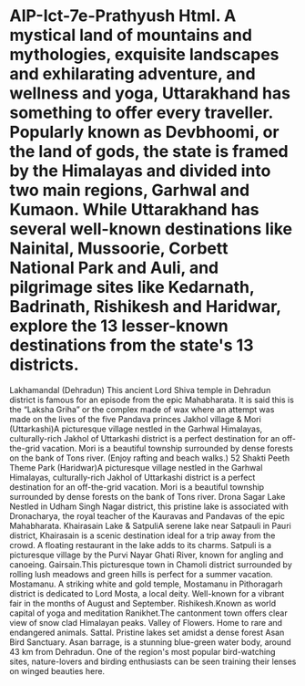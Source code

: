 # AIP-Ict-7e-Prathyush  Html. A mystical land of mountains and mythologies, exquisite landscapes and exhilarating adventure, and wellness and yoga, Uttarakhand has something to offer every traveller. Popularly known as Devbhoomi, or the land of gods, the state is framed by the Himalayas and divided into two main regions, Garhwal and Kumaon. While Uttarakhand has several well-known destinations like Nainital, Mussoorie, Corbett National Park and Auli, and pilgrimage sites like Kedarnath, Badrinath, Rishikesh and Haridwar, explore the 13 lesser-known destinations from the state's 13 districts.
Lakhamandal (Dehradun) This ancient Lord Shiva temple in Dehradun district is famous for an episode from the epic Mahabharata. It is said this is the “Laksha Griha” or the complex made of wax where an attempt was made on the lives of the five Pandava princes
Jakhol village & Mori (Uttarkashi)A picturesque village nestled in the Garhwal Himalayas, culturally-rich Jakhol of Uttarkashi district is a perfect destination for an off-the-grid vacation. Mori is a beautiful township surrounded by dense forests on the bank of Tons river. (Enjoy rafting and beach walks.)
52 Shakti Peeth Theme Park (Haridwar)A picturesque village nestled in the Garhwal Himalayas, culturally-rich Jakhol of Uttarkashi district is a perfect destination for an off-the-grid vacation. Mori is a beautiful township surrounded by dense forests on the bank of Tons river.
Drona Sagar Lake Nestled in Udham Singh Nagar district, this pristine lake is associated with Dronacharya, the royal teacher of the Kauravas and Pandavas of the epic Mahabharata.
Khairasain Lake & SatpuliA serene lake near Satpauli in Pauri district, Khairasain is a scenic destination ideal for a trip away from the crowd. A floating restaurant in the lake adds to its charms. Satpuli is a picturesque village by the Purvi Nayar Ghati River, known for angling and canoeing.
Gairsain.This picturesque town in Chamoli district surrounded by rolling lush meadows and green hills is perfect for a summer vacation.
Mostamanu. A striking white and gold temple, Mostamanu in Pithoragarh district is dedicated to Lord Mosta, a local deity. Well-known for a vibrant fair in the months of August and September.
Rishikesh.Known as world capital of yoga and meditation
Ranikhet.The cantonment town offers clear view of snow clad Himalayan peaks.
Valley of Flowers. Home to rare and endangered animals.
Sattal. Pristine lakes set amidst a dense forest
Asan Bird Sanctuary. Asan barrage, is a stunning blue-green water body, around 43 km from Dehradun. One of the region's most popular bird-watching sites, nature-lovers and birding enthusiasts can be seen training their lenses on winged beauties here. 
